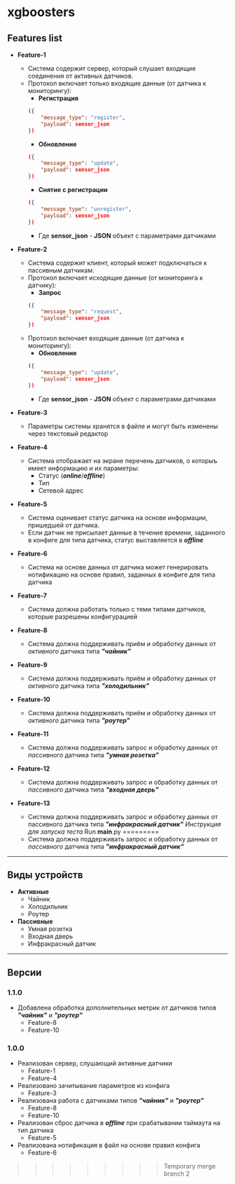 # xgboosters

## Features list

* **Feature-1**
  * Система содержит сервер, который слушает входящие соединения от активных датчиков.
  * Протокол включает только входящие данные (от датчика к мониторингу):
    * **Регистрация** 
    ```json
    ({
        "message_type": "register", 
        "payload": sensor_json
    })
    ```
    * **Обновление**
    ```json
    ({
        "message_type": "update", 
        "payload": sensor_json
    })
    ``` 
    * **Снятие с регистрации**
    ```json
    ({
        "message_type": "unregister", 
        "payload": sensor_json
    })
    ``` 
    * Где **sensor_json** - **JSON** объект с параметрами датчиками

* **Feature-2**
  * Система содержит клиент, который может подключаться к пассивным датчикам. 
  * Протокол включает исходящие данные (от мониторинга к датчику):
    * **Запрос**
    ```json
    ({
        "message_type": "request", 
        "payload": sensor_json
    })
    ```
  * Протокол включает входящие данные (от датчика к мониторингу):
    * **Обновление**
    ```json
    ({
        "message_type": "update", 
        "payload": sensor_json
    })
    ```
    * Где **sensor_json** - **JSON** объект с параметрами датчиками

* **Feature-3**
  * Параметры системы хранятся в файле и могут быть изменены через текстовый редактор

* **Feature-4**
  * Cистема отображает на экране перечень датчиков, о которыъ имеет информацию и их параметры: 
    * Статус (***online***/***offline***)
    * Тип
    * Сетевой адрес

* **Feature-5**
  * Система оценивает статус датчика на основе информации, пришедшей от датчика.
  * Если датчик не присылает данные в течение времени, заданного в конфиге для типа датчика, статус выставляется в ***offline***

* **Feature-6**
  * Система на основе данных от датчика может генерировать нотификацию на основе правил, заданных в конфиге для типа датчика

* **Feature-7**
  * Система должна работать только с теми типами датчиков, которые разрешены конфигурацией
* **Feature-8**
  * Система должна поддерживать приём и обработку данных от *активного* датчика типа ***"чайник"***
* **Feature-9**
  * Система должна поддерживать приём и обработку данных от *активного* датчика типа ***"холодильник"***
* **Feature-10**
  * Система должна поддерживать приём и обработку данных от *активного* датчика типа ***"роутер"***
* **Feature-11**
  * Система должна поддерживать запрос и обработку данных от *пассивного* датчика типа ***"умная розетка"***
* **Feature-12**
  * Система должна поддерживать запрос и обработку данных от *пассивного* датчика типа ***"входная дверь"***
* **Feature-13**
  * Система должна поддерживать запрос и обработку данных от пассивного датчика типа ***"инфракрасный датчик"***
*Инструкция для запуска теста*
  Run __main__.py
=========
  * Система должна поддерживать запрос и обработку данных от *пассивного* датчика типа ***"инфракрасный датчик"***

---

## Виды устройств

* **Активные**
  * Чайник
  * Холодильник
  * Роутер
* **Пассивные**
  * Умная розетка
  * Входная дверь
  * Инфракрасный датчик

---

## Версии

### 1.1.0

* Добавлена обработка дополнительных метрик от датчиков типов ***"чайник"*** и ***"роутер"***
  * Feature-8
  * Feature-10

### 1.0.0

* Реализован сервер, слушающий активные датчики
  * Feature-1
  * Feature-4
* Реализовано зачитывание параметров из конфига
  * Feature-3
* Реализована работа с датчиками типов ***"чайник"*** и ***"роутер"***
  * Feature-8
  * Feature-10
* Реализован сброс датчика в ***offline*** при срабатывании таймаута на тип датчика
  * Feature-5
* Реализована нотификация в файл на основе правил конфига
  * Feature-6
>>>>>>>>> Temporary merge branch 2
